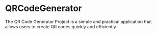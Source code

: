 # QRCodeGenerator
The QR Code Generator Project is a simple and practical application that allows users to create QR codes quickly and efficiently.
